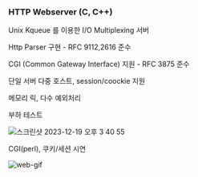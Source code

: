### HTTP Webserver (C, C++)

Unix Kqueue 를 이용한 I/O Multiplexing 서버

Http Parser 구현 - RFC 9112,2616 준수

CGI (Common Gateway Interface) 지원 - RFC 3875 준수

단일 서버 다중 호스트, session/coockie 지원

메모리 릭, 다수 예외처리

부하 테스트 

![스크린샷 2023-12-19 오후 3 40 55](https://github.com/insubkim/Http-Server/assets/37211885/145a196e-8b0f-4253-ab8a-5776530f50ca)

CGI(perl), 쿠키/세션 시연

![web-gif](https://github.com/insubkim/Http-Server/assets/37211885/b59be90c-9d15-40dc-a63e-680219974f40)
